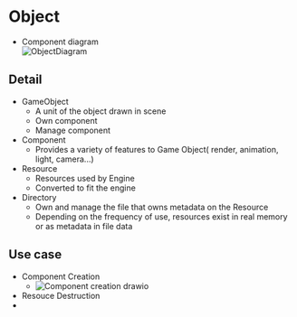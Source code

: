 # Object

- Component diagram    
![ObjectDiagram](https://github.com/nupnup-hub/JinEngine/assets/59456231/a92badc9-d3cb-42cb-89f8-b5afb1b0c7ee)
 
## Detail 
- GameObject
  - A unit of the object drawn in scene
  - Own component
  - Manage component
- Component
  - Provides a variety of features to Game Object( render, animation, light, camera...)
- Resource
  - Resources used by Engine
  - Converted to fit the engine
- Directory
  - Own and manage the file that owns metadata on the Resource
  - Depending on the frequency of use, resources exist in real memory or as metadata in file data

## Use case
- Component Creation
  - ![Component creation drawio](https://github.com/nupnup-hub/JinEngine/assets/59456231/844be91f-ef00-4ac8-8479-6690af79003c)
- Resouce Destruction
- 

